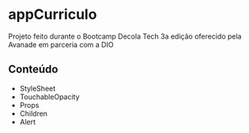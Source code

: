 # appCurriculo

Projeto feito durante o Bootcamp Decola Tech 3a edição oferecido pela Avanade em parceria com a DIO

## Conteúdo

- StyleSheet
- TouchableOpacity
- Props
- Children
- Alert
